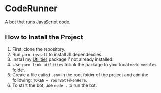 # CodeRunner

A bot that runs JavaScript code.

## How to Install the Project

1. First, clone the repository.
2. Run `yarn install` to install all dependencies.
3. Install my [Utilities](https://github.com/AALUND13/Utilities) package if not already installed.
4. Use `yarn link utilities` to link the package to your local `node_modules` folder.
5. Create a file called `.env` in the root folder of the project and add the following: `TOKEN = YourBotTokenHere`.
6. To start the bot, use `node .` to run the bot.
